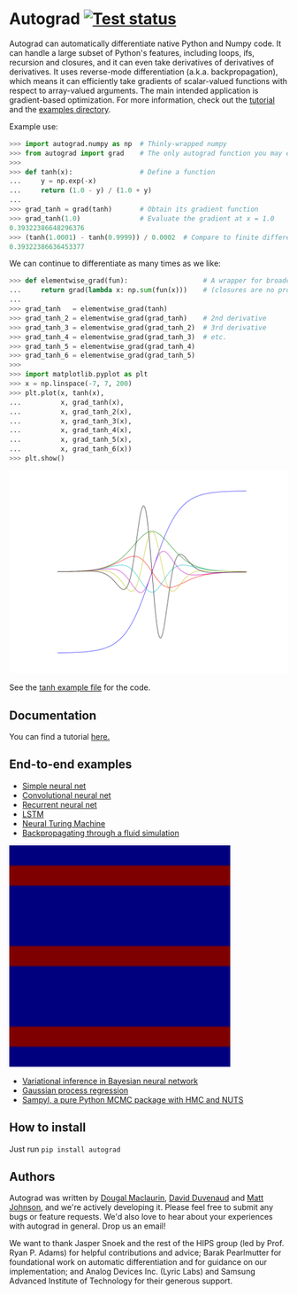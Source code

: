 # Autograd  [![Test status](https://travis-ci.org/HIPS/autograd.svg?branch=master)](https://travis-ci.org/HIPS/autograd)


Autograd can automatically differentiate native Python and Numpy code. It can
handle a large subset of Python's features, including loops, ifs, recursion and
closures, and it can even take derivatives of derivatives of derivatives. It
uses reverse-mode differentiation (a.k.a. backpropagation), which means it can
efficiently take gradients of scalar-valued functions with respect to
array-valued arguments. The main intended application is gradient-based
optimization. For more information, check out the [tutorial](docs/tutorial.md)
and the [examples directory](examples/).

Example use:

```python
>>> import autograd.numpy as np  # Thinly-wrapped numpy
>>> from autograd import grad    # The only autograd function you may ever need
>>>
>>> def tanh(x):                 # Define a function
...     y = np.exp(-x)
...     return (1.0 - y) / (1.0 + y)
...
>>> grad_tanh = grad(tanh)       # Obtain its gradient function
>>> grad_tanh(1.0)               # Evaluate the gradient at x = 1.0
0.39322386648296376
>>> (tanh(1.0001) - tanh(0.9999)) / 0.0002  # Compare to finite differences
0.39322386636453377
```

We can continue to differentiate as many times as we like:

```python
>>> def elementwise_grad(fun):                   # A wrapper for broadcasting
...     return grad(lambda x: np.sum(fun(x)))    # (closures are no problem)
...
>>> grad_tanh   = elementwise_grad(tanh)
>>> grad_tanh_2 = elementwise_grad(grad_tanh)    # 2nd derivative
>>> grad_tanh_3 = elementwise_grad(grad_tanh_2)  # 3rd derivative
>>> grad_tanh_4 = elementwise_grad(grad_tanh_3)  # etc.
>>> grad_tanh_5 = elementwise_grad(grad_tanh_4)
>>> grad_tanh_6 = elementwise_grad(grad_tanh_5)
>>>
>>> import matplotlib.pyplot as plt
>>> x = np.linspace(-7, 7, 200)
>>> plt.plot(x, tanh(x),
...          x, grad_tanh(x),
...          x, grad_tanh_2(x),
...          x, grad_tanh_3(x),
...          x, grad_tanh_4(x),
...          x, grad_tanh_5(x),
...          x, grad_tanh_6(x))
>>> plt.show()
```

<img src="examples/tanh.png" width="600">

See the [tanh example file](examples/tanh.py) for the code.

## Documentation

You can find a tutorial [here.](docs/tutorial.md)

## End-to-end examples

* [Simple neural net](examples/neural_net.py)
* [Convolutional neural net](examples/convnet.py)
* [Recurrent neural net](examples/rnn.py)
* [LSTM](examples/lstm.py)
* [Neural Turing Machine](https://github.com/DoctorTeeth/diffmem/blob/512aadeefd6dbafc1bdd253a64b6be192a435dc3/ntm/ntm.py)
* [Backpropagating through a fluid simulation](examples/fluidsim/fluidsim.py)

<img src="examples/fluidsim/animated.gif" width="400">

* [Variational inference in Bayesian neural network](examples/bayesian_neural_net.py)
* [Gaussian process regression](examples/gaussian_process.py)
* [Sampyl, a pure Python MCMC package with HMC and NUTS](https://github.com/mcleonard/sampyl)

## How to install

Just run `pip install autograd`

## Authors

Autograd was written by [Dougal Maclaurin](http://users.physics.harvard.edu/~maclaurin/),
[David Duvenaud](http://people.seas.harvard.edu/~dduvenaud/)
and [Matt Johnson](http://www.mit.edu/~mattjj/),
and we're actively
developing it. Please feel free to submit any bugs or feature requests.
We'd also love to hear about your experiences with autograd in general.
Drop us an email!

We want to thank Jasper Snoek and the rest of the HIPS group (led by Prof. Ryan
P. Adams) for helpful contributions and advice; Barak Pearlmutter for
foundational work on automatic differentiation and for guidance on our
implementation; and Analog Devices Inc. (Lyric Labs) and Samsung Advanced Institute
of Technology for their generous support.

